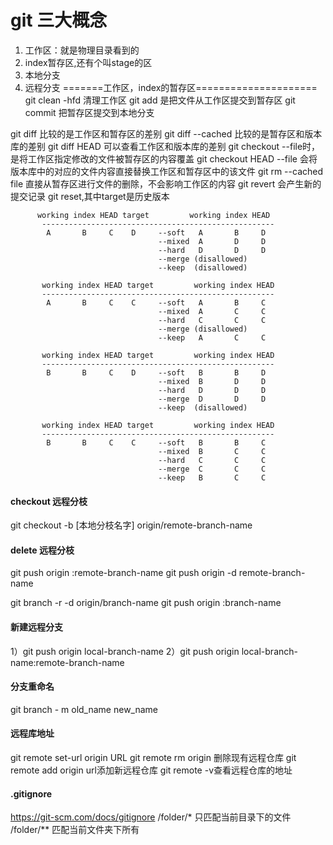 # git 三大概念
1. 工作区：就是物理目录看到的
2. index暂存区,还有个叫stage的区
3. 本地分支
4. 远程分支
=======工作区，index的暂存区=====================
git clean -hfd 清理工作区
git add  是把文件从工作区提交到暂存区
git commit  把暂存区提交到本地分支

git diff 比较的是工作区和暂存区的差别
git diff --cached 比较的是暂存区和版本库的差别
git diff HEAD 可以查看工作区和版本库的差别
git checkout --file时，是将工作区指定修改的文件被暂存区的内容覆盖
git checkout HEAD --file 会将版本库中的对应的文件内容直接替换工作区和暂存区中的该文件
git rm --cached file 直接从暂存区进行文件的删除，不会影响工作区的内容
git revert 会产生新的提交记录
git reset,其中target是历史版本

          working index HEAD target         working index HEAD
           ----------------------------------------------------
            A       B     C    D     --soft   A       B     D
                                     --mixed  A       D     D
                                     --hard   D       D     D
                                     --merge (disallowed)
                                     --keep  (disallowed)

           working index HEAD target         working index HEAD
           ----------------------------------------------------
            A       B     C    C     --soft   A       B     C
                                     --mixed  A       C     C
                                     --hard   C       C     C
                                     --merge (disallowed)
                                     --keep   A       C     C

           working index HEAD target         working index HEAD
           ----------------------------------------------------
            B       B     C    D     --soft   B       B     D
                                     --mixed  B       D     D
                                     --hard   D       D     D
                                     --merge  D       D     D
                                     --keep  (disallowed)

           working index HEAD target         working index HEAD
           ----------------------------------------------------
            B       B     C    C     --soft   B       B     C
                                     --mixed  B       C     C
                                     --hard   C       C     C
                                     --merge  C       C     C
                                     --keep   B       C     C


#### checkout 远程分枝
git checkout -b [本地分枝名字] origin/remote-branch-name

#### delete 远程分枝
git push origin :remote-branch-name
git push origin -d remote-branch-name

git branch -r -d origin/branch-name
git push origin :branch-name  

#### 新建远程分支
1）git push origin local-branch-name
2）git push origin local-branch-name:remote-branch-name

#### 分支重命名
git branch - m old_name new_name

#### 远程库地址
git remote set-url origin URL
git remote rm origin 删除现有远程仓库 
git remote add origin url添加新远程仓库
git remote -v查看远程仓库的地址

#### .gitignore
https://git-scm.com/docs/gitignore
/folder/* 只匹配当前目录下的文件
/folder/** 匹配当前文件夹下所有

